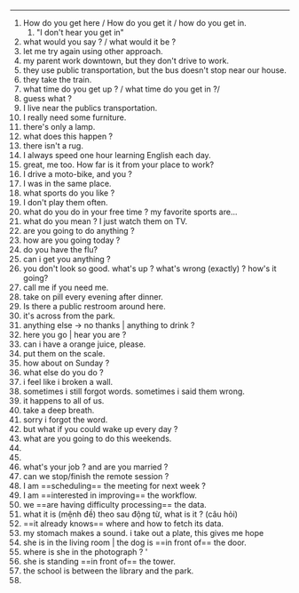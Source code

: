 ***
1. How do you get here / How do you get it / how do you get in.
	1. "I don't hear you get in"
2. what would you say ? / what would it be ?
3. let me try again using other approach.
4. my parent work downtown, but they don't drive to work.
5. they use public transportation, but the bus doesn't stop near our house.
6. they take the train.
7. what time do you get up ? / what time do you get in ?/
8. guess what ?
9. I live near the publics transportation. 
10. I really need some furniture.
11. there's only a lamp.
12. what does this happen ?
13. there isn't a rug.
14. I always speed one hour learning English each day.
15. great, me too. How far is it from your place to work?
16. I drive a moto-bike, and you ?
17. I was in the same place.
18. what sports do you like ?
19. I don't play them often.
20. what do you do in your free time ? my favorite sports are...
21. what do you mean ? I just watch them on TV.
22. are you going to do anything ?
23. how are you going today ?
24. do you have the flu?
25. can i get you anything ?
26. you don't look so good. what's up ?  what's wrong (exactly) ? how's it going?
27. call me if you need me.
28. take on pill every evening after dinner.
29. Is there a public restroom around here.
30. it's across from the park.
31. anything else -> no thanks | anything to drink ?
32. here you go | hear you are ?
33. can i have a orange juice, please.
34. put them on the scale.
35. how about on Sunday ?
36. what else do you do ?
37. i feel like i broken a wall.
38. sometimes i still forgot words. sometimes i said them wrong. 
39. it happens to all of us.
40. take a deep breath.
41. sorry i forgot the word.
42. but what if you could wake up every day ?
43. what are you going to do this weekends.
44. 
45. 
46. what's your job  ? and are you married ?
47. can we stop/finish the remote session ?
48. I am ==scheduling== the meeting for next week ?
49. I am ==interested in improving== the workflow.
50. we ==are having difficulty processing== the data.
51. what it is (mệnh đề) theo sau động từ, what is it ? (câu hỏi) 
52. ==it already knows== where and how to fetch its data.
53. my stomach makes a sound. i take out a plate, this gives me hope
54. she is in the living room | the dog is ==in front of== the door.
55. where is she in the photograph ? '
56. she is standing ==in front of== the tower.
57. the school is between the library and the park.
58. 